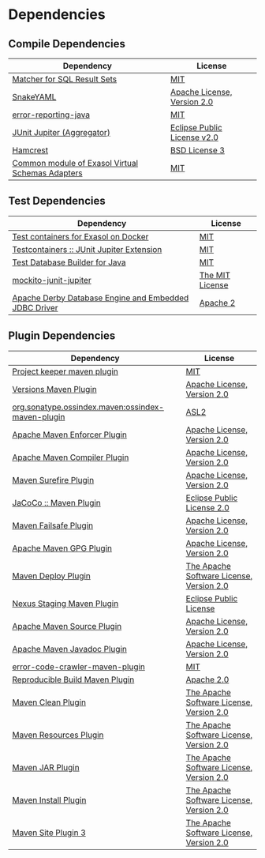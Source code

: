<!-- @formatter:off -->
# Dependencies

## Compile Dependencies

| Dependency                                             | License                          |
| ------------------------------------------------------ | -------------------------------- |
| [Matcher for SQL Result Sets][0]                       | [MIT][1]                         |
| [SnakeYAML][2]                                         | [Apache License, Version 2.0][3] |
| [error-reporting-java][4]                              | [MIT][1]                         |
| [JUnit Jupiter (Aggregator)][6]                        | [Eclipse Public License v2.0][7] |
| [Hamcrest][8]                                          | [BSD License 3][9]               |
| [Common module of Exasol Virtual Schemas Adapters][10] | [MIT][1]                         |

## Test Dependencies

| Dependency                                                  | License               |
| ----------------------------------------------------------- | --------------------- |
| [Test containers for Exasol on Docker][12]                  | [MIT][1]              |
| [Testcontainers :: JUnit Jupiter Extension][14]             | [MIT][15]             |
| [Test Database Builder for Java][16]                        | [MIT][1]              |
| [mockito-junit-jupiter][18]                                 | [The MIT License][19] |
| [Apache Derby Database Engine and Embedded JDBC Driver][20] | [Apache 2][3]         |

## Plugin Dependencies

| Dependency                                              | License                                       |
| ------------------------------------------------------- | --------------------------------------------- |
| [Project keeper maven plugin][22]                       | [MIT][1]                                      |
| [Versions Maven Plugin][24]                             | [Apache License, Version 2.0][25]             |
| [org.sonatype.ossindex.maven:ossindex-maven-plugin][26] | [ASL2][3]                                     |
| [Apache Maven Enforcer Plugin][28]                      | [Apache License, Version 2.0][25]             |
| [Apache Maven Compiler Plugin][30]                      | [Apache License, Version 2.0][25]             |
| [Maven Surefire Plugin][32]                             | [Apache License, Version 2.0][25]             |
| [JaCoCo :: Maven Plugin][34]                            | [Eclipse Public License 2.0][35]              |
| [Maven Failsafe Plugin][36]                             | [Apache License, Version 2.0][25]             |
| [Apache Maven GPG Plugin][38]                           | [Apache License, Version 2.0][3]              |
| [Maven Deploy Plugin][40]                               | [The Apache Software License, Version 2.0][3] |
| [Nexus Staging Maven Plugin][42]                        | [Eclipse Public License][43]                  |
| [Apache Maven Source Plugin][44]                        | [Apache License, Version 2.0][25]             |
| [Apache Maven Javadoc Plugin][46]                       | [Apache License, Version 2.0][25]             |
| [error-code-crawler-maven-plugin][48]                   | [MIT][1]                                      |
| [Reproducible Build Maven Plugin][50]                   | [Apache 2.0][3]                               |
| [Maven Clean Plugin][52]                                | [The Apache Software License, Version 2.0][3] |
| [Maven Resources Plugin][54]                            | [The Apache Software License, Version 2.0][3] |
| [Maven JAR Plugin][56]                                  | [The Apache Software License, Version 2.0][3] |
| [Maven Install Plugin][58]                              | [The Apache Software License, Version 2.0][3] |
| [Maven Site Plugin 3][60]                               | [The Apache Software License, Version 2.0][3] |

[22]: https://github.com/exasol/project-keeper-maven-plugin
[34]: https://www.eclemma.org/jacoco/index.html
[2]: http://www.snakeyaml.org
[4]: https://github.com/exasol/error-reporting-java
[3]: http://www.apache.org/licenses/LICENSE-2.0.txt
[32]: https://maven.apache.org/surefire/maven-surefire-plugin/
[42]: http://www.sonatype.com/public-parent/nexus-maven-plugins/nexus-staging/nexus-staging-maven-plugin/
[52]: http://maven.apache.org/plugins/maven-clean-plugin/
[1]: https://opensource.org/licenses/MIT
[18]: https://github.com/mockito/mockito
[20]: http://db.apache.org/derby/
[36]: https://maven.apache.org/surefire/maven-failsafe-plugin/
[16]: https://github.com/exasol/test-db-builder-java
[24]: http://www.mojohaus.org/versions-maven-plugin/
[9]: http://opensource.org/licenses/BSD-3-Clause
[30]: https://maven.apache.org/plugins/maven-compiler-plugin/
[15]: http://opensource.org/licenses/MIT
[38]: http://maven.apache.org/plugins/maven-gpg-plugin/
[35]: https://www.eclipse.org/legal/epl-2.0/
[43]: http://www.eclipse.org/legal/epl-v10.html
[12]: https://github.com/exasol/exasol-testcontainers
[19]: https://github.com/mockito/mockito/blob/main/LICENSE
[0]: https://github.com/exasol/hamcrest-resultset-matcher
[50]: http://zlika.github.io/reproducible-build-maven-plugin
[56]: http://maven.apache.org/plugins/maven-jar-plugin/
[25]: https://www.apache.org/licenses/LICENSE-2.0.txt
[28]: https://maven.apache.org/enforcer/maven-enforcer-plugin/
[7]: https://www.eclipse.org/legal/epl-v20.html
[58]: http://maven.apache.org/plugins/maven-install-plugin/
[6]: https://junit.org/junit5/
[26]: https://sonatype.github.io/ossindex-maven/maven-plugin/
[14]: https://testcontainers.org
[44]: https://maven.apache.org/plugins/maven-source-plugin/
[8]: http://hamcrest.org/JavaHamcrest/
[40]: http://maven.apache.org/plugins/maven-deploy-plugin/
[60]: http://maven.apache.org/plugins/maven-site-plugin/
[54]: http://maven.apache.org/plugins/maven-resources-plugin/
[46]: https://maven.apache.org/plugins/maven-javadoc-plugin/
[10]: https://github.com/exasol/virtual-schema-common-java
[48]: https://github.com/exasol/error-code-crawler-maven-plugin

